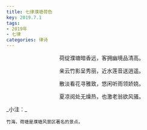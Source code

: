 ```yaml
---
title: 七律濮塘荷色
key: 2019.7.1
tags: 
- 2019年 
- 七律
categories: 律诗
---
```


<p align="center">荷绽濮塘暗香远，客拥幽境品清高。
</p>
<p align="center">亲云竹影呈秀丽，近水莲音送逍遥。
</p>
<p align="center">散淡看花寻雅致，悠闲听雨领娇娆。
</p>
<p align="center">夏凉阅处无燥热，也激老翁欲风骚。
</p>
_小注：_

```
竹海，荷塘是濮塘风景区著名的景点。
```
